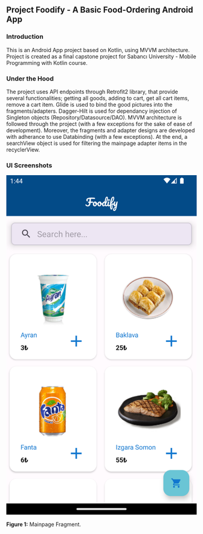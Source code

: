 ## Project Foodify - A Basic Food-Ordering Android App 

### Introduction

This is an Android App project based on Kotlin, using MVVM architecture. Project is created as a final capstone project for Sabancı University - Mobile Programming with Kotlin course. 

### Under the Hood

The project uses API endpoints through Retrofit2 library, that provide several functionalities; getting all goods, adding to cart, get all cart items, remove a cart item. Glide is used to bind the good pictures into the fragments/adapters. Dagger-Hilt is used for dependancy injection of Singleton objects (Repository/Datasource/DAO). MVVM architecture is followed through the project (with a few exceptions for the sake of ease of development). Moreover, the fragments and adapter designs are developed with adherance to use Databinding (with a few exceptions). At the end, a searchView object is used for filtering the mainpage adapter items in the recyclerView.

### UI Screenshots

![](https://raw.githubusercontent.com/ecvsgl/ProjectFoodify/aaf6b1512fb0858d823f4c9a2a92bd9a2cdbc45a/screenshots/ss1.png)

**Figure 1:** Mainpage Fragment.
